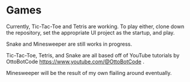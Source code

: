 # Games

Currently, Tic-Tac-Toe and Tetris are working.  To play either, clone down the repository, set the appropriate UI project as the startup, and play.

Snake and Minesweeper are still works in progress.

Tic-Tac-Toe, Tetris, and Snake are all based off of YouTube tutorials by OttoBotCode https://www.youtube.com/@OttoBotCode .

Minesweeper will be the result of my own flailing around eventually.
